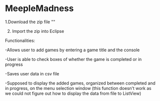 # MeepleMadness

1.Download the zip file ""

2. Import the zip into Eclipse

Functionalities:

-Allows user to add games by entering a game title and the console

-User is able to check boxes of whether the game is completed or in progress

-Saves user data in csv file

-Supposed to display the added games, organized between completed and in progress, on the menu selection window 
(this function doesn't work as we could not figure out how to display the data from file to ListView)
